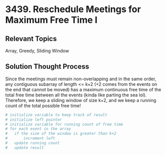 # 3439. Reschedule Meetings for Maximum Free Time I

## Relevant Topics

Array, Greedy, Sliding Window

## Solution Thought Process

Since the meetings must remain non-overlapping and in the same order, any contiguous subarray of length <= k+2 (+2 comes from the events on the end that cannot be moved) has a maximum continuous free time of the total free time between all the events (kinda like parting the sea lol). Therefore, we keep a sliding window of size k+2, and we keep a running count of the total possible free time!

```python
# initialize variable to keep track of result
# initialize left pointer
# initialize variable for running count of free time
# for each event in the array
#   if the size of the window is greater than k+2
#       increment left
#   update running count
#   update result
```
